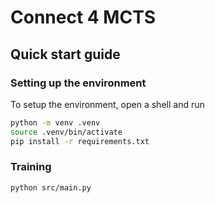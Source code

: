# Connect 4 MCTS

## Quick start guide

### Setting up the environment

To setup the environment, open a shell and run

```bash
python -m venv .venv
source .venv/bin/activate
pip install -r requirements.txt
```

### Training

```bash
python src/main.py
```
